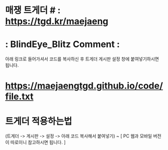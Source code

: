 # 매쟁 트게더 # : https://tgd.kr/maejaeng

# : BlindEye_Blitz Comment : #
아래 링크로 들어가셔서 코드를 복사하신 후 트게더 게시판 설정 창에 붙여넣기하시면 됩니다.

# https://maejaengtgd.github.io/code/file.txt

# 트게더 적용하는법 #
(트게더 -> 게시판 -> 설정 -> 아래 코드 복사해서 붙여넣기) ~ [ PC 웹과 모바일 버전이 따로이니 참고하시면 됩니다. ]
